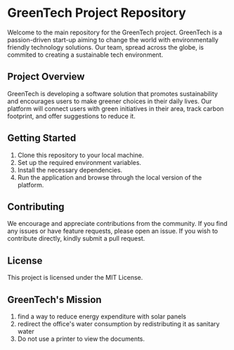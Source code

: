 # GreenTech Project Repository

Welcome to the main repository for the GreenTech project. GreenTech is a passion-driven start-up aiming to change the world with environmentally friendly technology solutions. Our team, spread across the globe, is commited to creating a sustainable tech environment.

## Project Overview

GreenTech is developing a software solution that promotes sustainability and encourages users to make greener choices in their daily lives. Our platform will connect users with green initiatives in their area, track carbon footprint, and offer suggestions to reduce it.

## Getting Started

1. Clone this repository to your local machine.
2. Set up the required environment variables.
3. Install the necessary dependencies.
4. Run the application and browse through the local version of the platform.

## Contributing

We encourage and appreciate contributions from the community. If you find any issues or have feature requests, please open an issue. If you wish to contribute directly, kindly submit a pull request.

## License

This project is licensed under the MIT License.

## GreenTech's Mission
1. find a way to reduce energy expenditure with solar panels
2. redirect the office's water consumption by redistributing it as sanitary water
3. Do not use a printer to view the documents.
